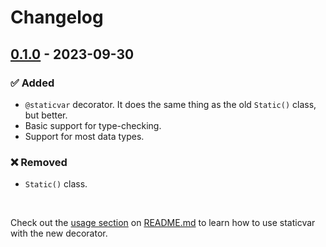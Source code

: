 # Changelog

## [0.1.0] - 2023-09-30

### ✅ Added

- `@staticvar` decorator. It does the same thing as the old `Static()` class, but better.
- Basic support for type-checking.
- Support for most data types.

### ❌ Removed

- `Static()` class.

<br />

Check out the [usage section](https://github.com/AbdelRahmanRahal/staticvar/blob/main/README.md#usage) on [README.md](https://github.com/AbdelRahmanRahal/staticvar/blob/main/README.md) to learn how to use staticvar with the new decorator.

[0.1.0]: https://github.com/AbdelRahmanRahal/staticvar/releases/tag/v0.1.0

